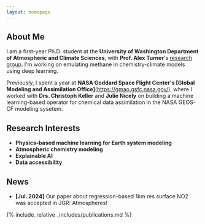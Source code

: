 ```yaml
---
layout: homepage
---
```


## About Me

I am a first-year Ph.D. student at the **University of Washington Department of Atmospheric and Climate Sciences**, with **Prof. Alex Turner**'s [research group](https://alexjturner.github.io/). I'm working on emulating methane in chemistry-climate models using deep learning.

Previously, I spent a year at **NASA Goddard Space Flight Center's [Global Modeling and Assimilation Office]**(https://gmao.gsfc.nasa.gov/), where I worked with **Drs. Christoph Keller** and **Julie Nicely** on building a machine learning-based operator for chemical data assimilation in the NASA GEOS-CF modeling sysetem.

## Research Interests

- **Physics-based machine learning for Earth system modeling**
- **Atmospheric chemistry modeling**
- **Explainable AI**
- **Data accessibility**

## News

- **[Jul. 2024]** Our paper about regression-based 1km res surface NO2 was accepted in JGR: Atmospheres!

{% include_relative _includes/publications.md %}
